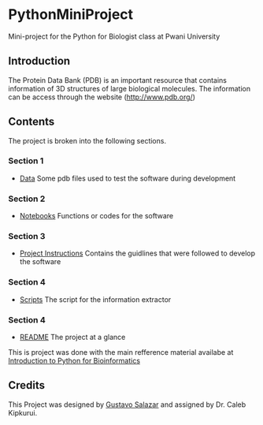 # PythonMiniProject
Mini-project for the Python for Biologist class at Pwani University

## Introduction
The Protein Data Bank (PDB) is an important resource that contains information of 3D structures of large biological molecules. The information can be access through the website (http://www.pdb.org/)

## Contents
The project is broken into the following sections.

### Section 1
* [Data](Data/) Some pdb files used to test the software during development 

### Section 2
* [Notebooks](Notebooks/pdbSoftwareTools) Functions or codes for the software

### Section 3
* [Project Instructions](Project_instructions) Contains the guidlines that were followed to develop the software

### Section 4
* [Scripts](Scripts/runPdbSoftware.py) The script for the information extractor 

### Section 4
* [README](./) The project at a glance

This is project was done with the main refference material availabe at [Introduction to Python for Bioinformatics](https://github.com/kipkurui/Python4Bioinformatics2019)


## Credits
This Project was designed by [Gustavo Salazar]() and assigned by Dr. Caleb Kipkurui.
